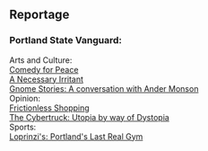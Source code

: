<!-- ---
layout: page
title: Reportage
permalink: /reportage/
tags: reportage
--- -->
<h2>Reportage</h2>

<h3>Portland State Vanguard:</h3>

Arts and Culture:
<br>
<a href="https://psuvanguard.com/comedy-for-peace/">Comedy for Peace</a>
<br>
<a href="https://psuvanguard.com/a-necessary-irritant/">A Necessary Irritant</a>
<br>
<a href="https://psuvanguard.com/a-conversation-with-ander-monson/">Gnome Stories: A conversation with Ander Monson</a>
<br>
Opinion:
<br>
<a href="https://psuvanguard.com/frictionless-shopping-amazon-goes-full-dystopian/">Frictionless Shopping</a>
<br>
<a href="https://psuvanguard.com/cybertruck-2077-elon-musk-embraces-dystopia-with-new-truck/">The Cybertruck: Utopia by way of Dystopia</a>
<br>
Sports:
<br>
<a href="https://psuvanguard.com/the-last-real-gym/">Loprinzi's: Portland's Last Real Gym</a>
